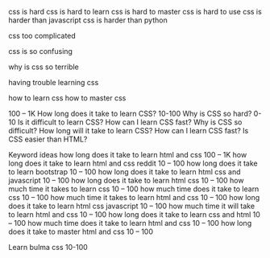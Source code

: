 css is hard
css is hard to learn
css is hard to master
css is hard to use
css is harder than javascript
css is harder than python


css too complicated

css is so confusing

why is css so terrible

having trouble learning css

how to learn css
how to master css




100 – 1K
How long does it take to learn CSS?
10-100
Why is CSS so hard?
0-10
Is it difficult to learn CSS?
How can I learn CSS fast?
Why is CSS so difficult?
How long will it take to learn CSS?
How can I learn CSS fast?
Is CSS easier than HTML?


Keyword ideas
how long does it take to learn html and css
100 – 1K
how long does it take to learn html and css reddit
10 – 100
how long does it take to learn bootstrap
10 – 100
how long does it take to learn html css and javascript
10 – 100
how long does it take to learn html css
10 – 100
how much time it takes to learn css
10 – 100
how much time does it take to learn css
10 – 100
how much time it takes to learn html and css
10 – 100
how long does it take to learn html css javascript
10 – 100
how much time it will take to learn html and css
10 – 100
how long does it take to learn css and html
10 – 100
how much time does it take to learn html and css
10 – 100
how long does it take to master html and css
10 – 100



Learn bulma css 10-100